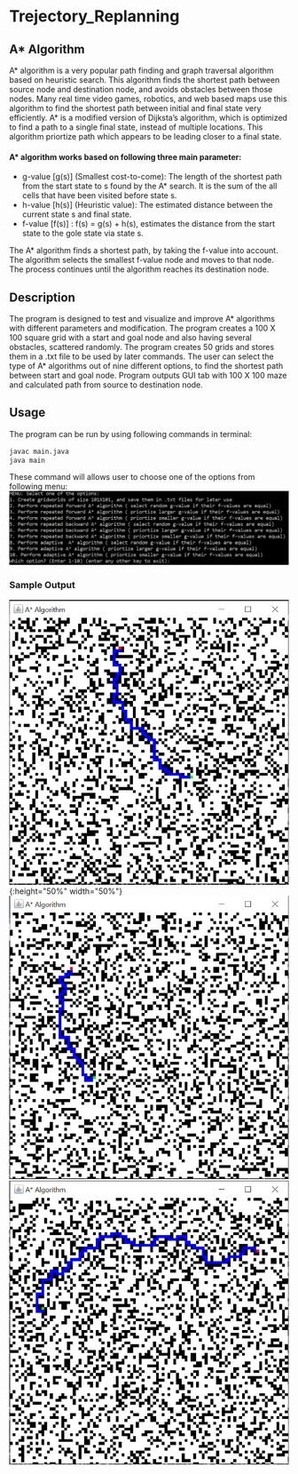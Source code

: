# Trejectory_Replanning

## A* Algorithm  
A* algorithm is a very popular path finding and graph traversal algorithm based on heuristic search. This algorithm finds the shortest path between source node and destination node, and avoids obstacles between those nodes. Many real time video games, robotics, and web based maps use this algorithm to find the shortest path between initial and final state very efficiently. A* is a modified version of Dijksta’s algorithm, which is optimized to find a path to a single final state, instead of multiple locations. This algorithm priortize path which appears to be leading closer to a final state.  

#### A* algorithm works based on following three main parameter:
* g-value [g(s)] (Smallest  cost-to-come): The length of the shortest path from the start state to s found by the A* search. It is the sum of the all cells that have been visited before state s.
* h-value [h(s)] (Heuristic value):  The estimated distance between the current state s and final state. 
* f-value [f(s)] : f(s) = g(s) + h(s), estimates the distance from the start state to the gole state via state s.  

The  A* algorithm finds a shortest path, by taking the f-value into account. The algorithm selects the smallest f-value node and moves to that node. The process continues until the algorithm reaches its destination node.  

## Description
The program is designed to test and visualize and improve A* algorithms with different parameters and modification. The program creates a 100 X 100 square grid with a start and goal node and also having several obstacles, scattered randomly. The program creates 50 grids and stores them in a .txt file to be used by later commands. The user can select the type of A* algorithms out of nine different options, to find the shortest path between start and goal node. Program outputs GUI tab with 100 X 100 maze and calculated path from source to destination node.  

## Usage
The program can be run by using following commands in terminal:
```
javac main.java
java main
```
These command will allows user to choose one of the options from following menu:  
![Main Menu](/Images/menu.PNG)  

### Sample Output
![Option2_Grid30](/Images/Option_2_Grid_30.PNG){:height="50%" width="50%"} ![Option6_Grid45](/Images/Option_6_Grid_45.PNG) ![Option10_Grid19](/Images/Option_10_Grid_19.PNG) 

